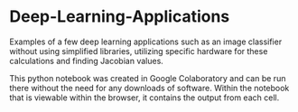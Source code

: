 # Deep-Learning-Applications
Examples of a few deep learning applications such as an image classifier without using simplified libraries, utilizing specific hardware for these calculations and finding Jacobian values.

This python notebook was created in Google Colaboratory and can be run there without the need for any downloads of software. Within the notebook that is viewable within the browser, it contains the output from each cell.
